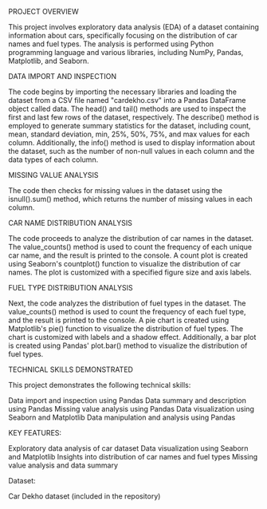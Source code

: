 PROJECT OVERVIEW

This project involves exploratory data analysis (EDA) of a dataset containing information about cars, specifically focusing on the distribution of car names and fuel types. The analysis is performed using Python programming language and various libraries, including NumPy, Pandas, Matplotlib, and Seaborn.

DATA IMPORT AND INSPECTION

The code begins by importing the necessary libraries and loading the dataset from a CSV file named "cardekho.csv" into a Pandas DataFrame object called data. The head() and tail() methods are used to inspect the first and last few rows of the dataset, respectively. The describe() method is employed to generate summary statistics for the dataset, including count, mean, standard deviation, min, 25%, 50%, 75%, and max values for each column. Additionally, the info() method is used to display information about the dataset, such as the number of non-null values in each column and the data types of each column.

MISSING VALUE ANALYSIS

The code then checks for missing values in the dataset using the isnull().sum() method, which returns the number of missing values in each column.

CAR NAME DISTRIBUTION ANALYSIS

The code proceeds to analyze the distribution of car names in the dataset. The value_counts() method is used to count the frequency of each unique car name, and the result is printed to the console. A count plot is created using Seaborn's countplot() function to visualize the distribution of car names. The plot is customized with a specified figure size and axis labels.

FUEL TYPE DISTRIBUTION ANALYSIS

Next, the code analyzes the distribution of fuel types in the dataset. The value_counts() method is used to count the frequency of each fuel type, and the result is printed to the console. A pie chart is created using Matplotlib's pie() function to visualize the distribution of fuel types. The chart is customized with labels and a shadow effect. Additionally, a bar plot is created using Pandas' plot.bar() method to visualize the distribution of fuel types.

TECHNICAL SKILLS DEMONSTRATED

This project demonstrates the following technical skills:

Data import and inspection using Pandas
Data summary and description using Pandas
Missing value analysis using Pandas
Data visualization using Seaborn and Matplotlib
Data manipulation and analysis using Pandas


KEY FEATURES:

Exploratory data analysis of car dataset
Data visualization using Seaborn and Matplotlib
Insights into distribution of car names and fuel types
Missing value analysis and data summary

Dataset:

Car Dekho dataset (included in the repository)
